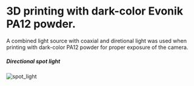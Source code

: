 # 3D printing with dark-color Evonik PA12 powder.
A combined light source with coaxial and diretional light was used when printing with dark-color PA12 powder for proper exposure of the camera.

##### Directional spot light

![spot_light](https://user-images.githubusercontent.com/57280884/151511422-e5cab3da-ef5d-4a05-931c-63e0874ef377.jpg)
